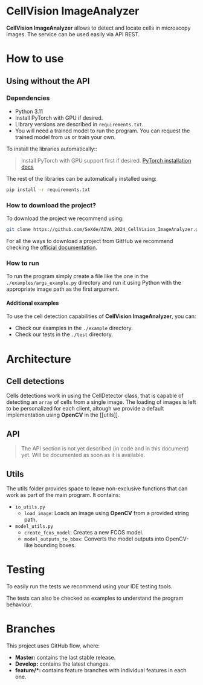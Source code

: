 # CellVision ImageAnalyzer
**CellVision ImageAnalyzer** allows to detect and locate cells in microscopy images.
The service can be used easily via API REST.

# How to use
## Using without the API
### Dependencies
- Python 3.11
- Install PyTorch with GPU if desired.
- Library versions are described in `requirements.txt`.
- You will need a trained model to run the program. You can request the trained model from us or train your own.

To install the libraries automatically::
> Install PyTorch with GPU support first if desired.
> [PyTorch installation docs](https://pytorch.org/get-started/locally/)

The rest of the libraries can be automatically installed using:
```bash
pip install -r requirements.txt
```

### How to download the project?
To download the project we recommend using:
```bash
git clone https://github.com/SeXde/AIVA_2024_CellVision_ImageAnalyzer.git
```
For all the ways to download a project from GitHub we recommend checking the [official documentation](https://docs.github.com/en/get-started/start-your-journey/downloading-files-from-github).

### How to run
To run the program simply create a file like the one in the `./examples/args_example.py` directory and run it using Python with the appropriate image path as the first argument.

#### Additional examples
To use the cell detection capabilities of **CellVision ImageAnalyzer**, you can:
- Check our examples in the `./example` directory.
- Check our tests in the `./test` directory.


# Architecture

## Cell detections
Cells detections work in using the CellDetector class, that is capable of detecting an `array` of cells from a single image.
The loading of images is left to be personalized for each client, altough we provide a default implementation using **OpenCV** in the [[utils]].

## API
> The API section is not yet described (in code and in this document) yet.
> Will be documented as soon as it is available.

## Utils
The utils folder provides space to leave non-exclusive functions that can work as part of the main program.
It contains:
- `io_utils.py`
  - `load_image`: Loads an image using **OpenCV** from a provided string path.
- `model_utils.py`
  - `create_fcos_model`: Creates a new FCOS model. 
  - `model_outputs_to_bbox`: Converts the model outputs into OpenCV-like bounding boxes.

# Testing
To easily run the tests we recommend using your IDE testing tools.

The tests can also be checked as examples to understand the program behaviour.

# Branches
This project uses GitHub flow, where:
- **Master:** contains the last stable release.
- **Develop:** contains the latest changes.
- **feature/*:** contains feature branches with individual features in each one.
